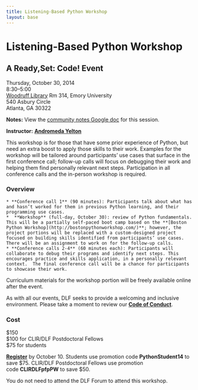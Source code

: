 ```yaml
---
title: Listening-Based Python Workshop
layout: base
---
```


Listening-Based Python Workshop
===============================

A Ready,Set: Code! Event
------------------------

Thursday, October 30, 2014  
8:30–5:00  
[Woodruff Library](http://web.library.emory.edu/) Rm 314, Emory University  
540 Asbury Circle  
Atlanta, GA 30322

**Notes:** View the [community notes Google doc](https://docs.google.com/document/d/1smXNTRiH0K2fo7gUPzZR65pAL3ogGZfD4GAUrG5Ij8M/ "Listening-Based Python Workshop - community notes") for this session.

**Instructor:** **[Andromeda Yelton](http://www.diglib.org/andromeda-yelton/)**

This workshop is for those that have some prior experience of Python, but need an extra boost to apply those skills to their work. Examples for the workshop will be tailored around participants’ use cases that surface in the first conference call; follow-up calls will focus on debugging their work and helping them find personally relevant next steps. Participation in all conference calls and the in-person workshop is required.

### Overview

    * **Conference call 1** (90 minutes): Participants talk about what has and hasn’t worked for them in previous Python learning, and their programming use cases.
    *  **Workshop** (full-day, October 30): review of Python fundamentals. This will be a partially self-paced boot camp based on the **[Boston Python Workshop](http://bostonpythonworkshop.com/)**; however, the project portions will be replaced with a custom-designed project focused on building skills identified from participants’ use cases. There will be an assignment to work on for the follow-up calls.
    * **Conference calls 2-4** (60 minutes each): Participants will collaborate to debug their programs and identify next steps. This encourages practice and skills application, in a personally relevant context.  The final conference call will be a chance for participants to showcase their work.

Curriculum materials for the workshop portion will be freely available online after the event.

As with all our events, DLF seeks to provide a welcoming and inclusive environment. Please take a moment to review our **[Code of Conduct](http://www.diglib.org/about/code-of-conduct/)**.

### Cost

$150  
$100 for CLIR/DLF Postdoctoral Fellows  
$75 for students

[**Register**](http://www.eventbrite.com/e/2014-dlf-forum-registration-6709352855) by October 10. Students use promotion code **PythonStudent14** to save $75. CLIR/DLF Postdoctoral Fellows use promotion code **CLIRDLFpfpPW** to save $50.

You do not need to attend the DLF Forum to attend this workshop.
